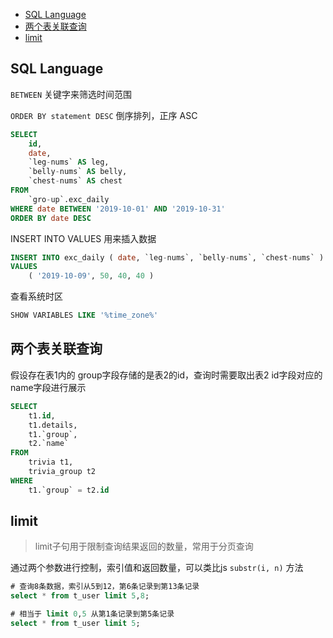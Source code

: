 <!-- MarkdownTOC -->

- [SQL Language](#sql-language)
- [两个表关联查询](#%E4%B8%A4%E4%B8%AA%E8%A1%A8%E5%85%B3%E8%81%94%E6%9F%A5%E8%AF%A2)
- [limit](#limit)

<!-- /MarkdownTOC -->

## SQL Language

`BETWEEN` 关键字来筛选时间范围

`ORDER BY statement DESC` 倒序排列，正序 ASC

```sql
SELECT
	id,
	date,
	`leg-nums` AS leg,
	`belly-nums` AS belly,
	`chest-nums` AS chest 
FROM
	`gro-up`.exc_daily
WHERE date BETWEEN '2019-10-01' AND '2019-10-31'
ORDER BY date DESC 
```

INSERT INTO VALUES 用来插入数据

```sql
INSERT INTO exc_daily ( date, `leg-nums`, `belly-nums`, `chest-nums` )
VALUES
	( '2019-10-09', 50, 40, 40 )
```

查看系统时区

```sql
SHOW VARIABLES LIKE '%time_zone%'
```

## 两个表关联查询

假设存在表1内的 group字段存储的是表2的id，查询时需要取出表2 id字段对应的 name字段进行展示

```sql
SELECT
	t1.id,
	t1.details,
	t1.`group`,
	t2.`name` 
FROM
	trivia t1,
	trivia_group t2 
WHERE
	t1.`group` = t2.id
```

## limit

> limit子句用于限制查询结果返回的数量，常用于分页查询

通过两个参数进行控制，索引值和返回数量，可以类比js `substr(i, n)` 方法

```sql
# 查询8条数据，索引从5到12，第6条记录到第13条记录
select * from t_user limit 5,8;

# 相当于 limit 0,5 从第1条记录到第5条记录
select * from t_user limit 5;
```